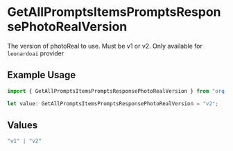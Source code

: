 # GetAllPromptsItemsPromptsResponsePhotoRealVersion

The version of photoReal to use. Must be v1 or v2. Only available for `leonardoai` provider

## Example Usage

```typescript
import { GetAllPromptsItemsPromptsResponsePhotoRealVersion } from "orq-poc-typescript-multi-env-version/models/operations";

let value: GetAllPromptsItemsPromptsResponsePhotoRealVersion = "v2";
```

## Values

```typescript
"v1" | "v2"
```